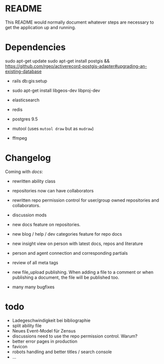 # README

This README would normally document whatever steps are necessary to get the
application up and running.

# Dependencies
sudo apt-get update
sudo apt-get install postgis
&& https://github.com/rgeo/activerecord-postgis-adapter#upgrading-an-existing-database
* rails db:gis:setup
* sudo apt-get install libgeos-dev libproj-dev

* elasticsearch
* redis
* postgres 9.5
* mutool (uses `mutool draw` but as `mudraw`)
* ffmpeg


# Changelog
Coming with *docs*:
* rewritten ability class
* repositories now can have collaborators
* rewritten repo permission control for user/group owned repositories and collaborators.
* discussion mods 
* new docs feature on repositories.
* new blog / help / dev categories feature for repo docs
* new insight view on person with latest docs, repos and literature
* person and agent connection and corresponding partials
* review of all meta tags
* new file_upload publishing. When adding a file to a comment or when publishing a document, the file will be published too.

* many many bugfixes


# todo
* Ladegeschwindigkeit bei bibliographie
* split ability file
* Neues Event-Model für Zensus
* discussions need to use the repo permission control. Warum?
* better error pages in production
* favicon
* robots handling and better titles / search console
* ...